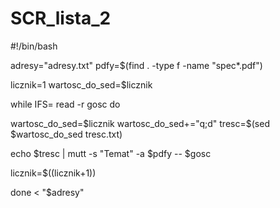 # SCR_lista_2

#!/bin/bash

adresy="adresy.txt"
pdfy=$(find . -type f -name "spec*.pdf")

licznik=1
wartosc_do_sed=$licznik

while IFS= read -r gosc
do

wartosc_do_sed=$licznik
wartosc_do_sed+="q;d"
tresc=$(sed $wartosc_do_sed tresc.txt)

echo $tresc | mutt -s "Temat" -a $pdfy -- $gosc

licznik=$((licznik+1))

done < "$adresy"
